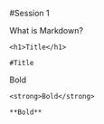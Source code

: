 #Session 1

What is Markdown?

```
<h1>Title</h1>
```

```
#Title
```

Bold
```
<strong>Bold</strong>
```

```
**Bold**
```